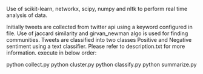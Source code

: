 Use of scikit-learn, networkx, scipy, numpy and nltk to perform real time analysis of data.

Initially tweets are collected from twitter api using a keyword configured in file. Use of jaccard similarity and girvan_newman algo is used for finding communities. Tweets are classified into two classes Positive and Negative sentiment using a text classifier. Please refer to description.txt for more information. execute in below order:

python collect.py
python cluster.py
python classify.py
python summarize.py